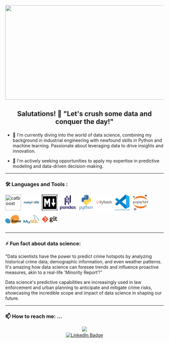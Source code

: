 <div align="center">
  <img src="https://raw.githubusercontent.com/T4n14J1m3n3z/T4n14J1m3n3z/main/gif/giphy.webp" width="800" height="300"/>
</div>

## <p align="center"> Salutations! 👋 "Let's crush some data and conquer the day!" </p>

- 🔭 I'm currently diving into the world of data science, combining my background in industrial engineering with newfound skills in Python and machine learning. Passionate about leveraging data to drive insights and innovation.

- 🤔 I'm actively seeking opportunities to apply my expertise in predictive modeling and data-driven decision-making.
---
### :hammer_and_wrench: Languages and Tools :
<div>
  <img src="https://www.cdnlogo.com/logos/c/48/catboost.svg" title="catboost" **alt="catboost" width="50" height="50"/>&nbsp;
  <img src="https://github.com/devicons/devicon/blob/master/icons/matplotlib/matplotlib-original-wordmark.svg" title="matplotlib" alt="matplotlib" width="50" height="50"/>&nbsp;
  <img src="https://github.com/T4n14J1m3n3z/T4n14J1m3n3z/blob/main/tools/Markdown.png" title="markdown" alt="markdown" width="50" height="50"/>&nbsp;
  <img src="https://github.com/devicons/devicon/blob/master/icons/pandas/pandas-plain-wordmark.svg" title="pandas" alt="pandas" width="50" height="50"/>&nbsp;
  <img src="https://github.com/devicons/devicon/blob/master/icons/python/python-original-wordmark.svg" title="python" alt="python" width="50" height="50"/>&nbsp;
  <img src="https://github.com/devicons/devicon/blob/master/icons/pytorch/pytorch-original-wordmark.svg" title="pytorch" alt="pytorch" width="50" height="50"/>&nbsp;
  <img src="https://github.com/devicons/devicon/blob/master/icons/vscode/vscode-original-wordmark.svg" title="vscode" alt="vscode " width="50" height="50"/>&nbsp;
  <img src="https://github.com/T4n14J1m3n3z/T4n14J1m3n3z/blob/main/tools/jupyter-logo-A91705F539-seeklogo.com.png" title="jupyter" alt="jupyter " width="50" height="50"/>&nbsp;
  <img src="https://github.com/devicons/devicon/blob/master/icons/scikitlearn/scikitlearn-original.svg"  title="scikitlearn" alt="scikitlearn" width="50" height="50"/>&nbsp;
  <img src="https://github.com/devicons/devicon/blob/master/icons/mysql/mysql-original-wordmark.svg" title="MySQL"  alt="MySQL" width="50" height="50"/>&nbsp;
  <img src="https://github.com/devicons/devicon/blob/master/icons/git/git-original-wordmark.svg" title="Git" **alt="Git" width="50" height="50"/>
</div>

---
### ⚡ Fun fact about data science:

"Data scientists have the power to predict crime hotspots by analyzing historical crime data, demographic information, and even weather patterns. It's amazing how data science can foresee trends and influence proactive measures, akin to a real-life 'Minority Report'!"

Data science's predictive capabilities are increasingly used in law enforcement and urban planning to anticipate and mitigate crime risks, showcasing the incredible scope and impact of data science in shaping our future.

---

### 📫 How to reach me: ...

<div id="header" align="center">
  <img src="https://media0.giphy.com/media/v1.Y2lkPTc5MGI3NjExeTVoeDlqNmVmNmpkdHRicG1kZWJoMGxxdHRleWVtMGk0dDhuYTQ4bCZlcD12MV9pbnRlcm5hbF9naWZfYnlfaWQmY3Q9cw/dtra4r7NXUlI5XRfOR/giphy.webp" width="200"/>
</div>

<div id="badges" align="center">
  <a href="https://www.linkedin.com/in/tania-jimenez-ibarra/">
    <img src="https://img.shields.io/badge/LinkedIn-blue?style=for-the-badge&logo=linkedin&logoColor=white" alt="LinkedIn Badge"/>
  </a>
</div>
<!--
**T4n14J1m3n3z/T4n14J1m3n3z** is a ✨ _special_ ✨ repository because its `README.md` (this file) appears on your GitHub profile.

Here are some ideas to get you started:

- 🔭 I’m currently working on ...
- 🌱 I’m currently learning ...
- 👯 I’m looking to collaborate on ...
- 🤔 I’m looking for help with ...
- 💬 Ask me about ...
- 📫 How to reach me: ...
- 😄 Pronouns: ...
- ⚡ Fun fact: ...
-->
